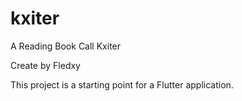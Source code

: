 # kxiter

A Reading Book Call Kxiter

Create by Fledxy

This project is a starting point for a Flutter application.